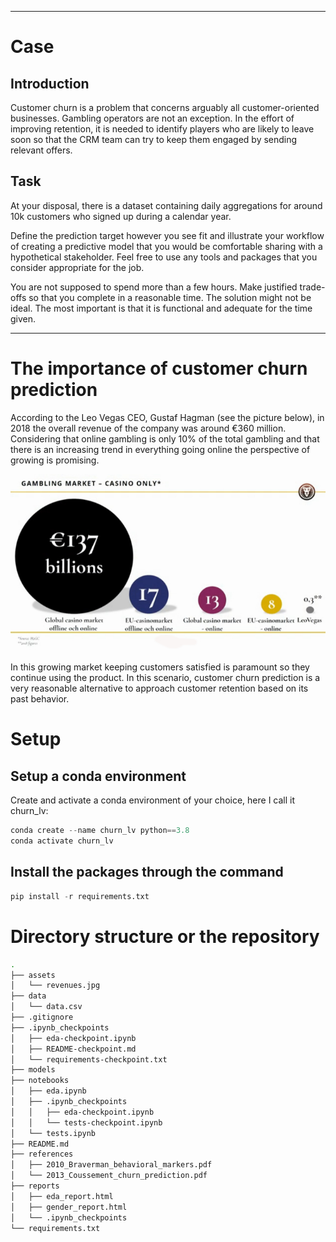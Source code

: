 _____
# Case

## Introduction

Customer churn is a problem that concerns arguably all customer-oriented
businesses. Gambling operators are not an exception. In the effort of improving
retention, it is needed to identify players who are likely to leave soon so that
the CRM team can try to keep them engaged by sending relevant offers.

## Task

At your disposal, there is a dataset containing daily aggregations for around
10k customers who signed up during a calendar year.

Define the prediction target however you see fit and illustrate your workflow of
creating a predictive model that you would be comfortable sharing with a
hypothetical stakeholder. Feel free to use any tools and packages that you
consider appropriate for the job.

You are not supposed to spend more than a few hours. Make justified trade-offs
so that you complete in a reasonable time. The solution might not be ideal. The
most important is that it is functional and adequate for the time given.
___________________________

# The importance of customer churn prediction

According to the Leo Vegas CEO, Gustaf Hagman (see the picture below), in 2018 the overall revenue of the company was around €360 million. Considering that online gambling is only 10% of the total gambling and that there is an increasing trend in everything going online the perspective of growing is promising.

![cassino revenue source H2CG](assets/revenues.jpg)

In this growing market keeping customers satisfied is paramount so they continue using the product. In this scenario, customer churn prediction is a very reasonable alternative to approach customer retention based on its past behavior.


# Setup

## Setup a conda environment

Create and activate a conda environment of your choice, here I call it churn_lv:

```python
conda create --name churn_lv python==3.8
conda activate churn_lv
```


## Install the packages through the command

```python
pip install -r requirements.txt
```

# Directory structure or the repository

```bash
.
├── assets
│   └── revenues.jpg
├── data
│   └── data.csv
├── .gitignore
├── .ipynb_checkpoints
│   ├── eda-checkpoint.ipynb
│   ├── README-checkpoint.md
│   └── requirements-checkpoint.txt
├── models
├── notebooks
│   ├── eda.ipynb
│   ├── .ipynb_checkpoints
│   │   ├── eda-checkpoint.ipynb
│   │   └── tests-checkpoint.ipynb
│   └── tests.ipynb
├── README.md
├── references
│   ├── 2010_Braverman_behavioral_markers.pdf
│   └── 2013_Coussement_churn_prediction.pdf
├── reports
│   ├── eda_report.html
│   ├── gender_report.html
│   └── .ipynb_checkpoints
└── requirements.txt
```
